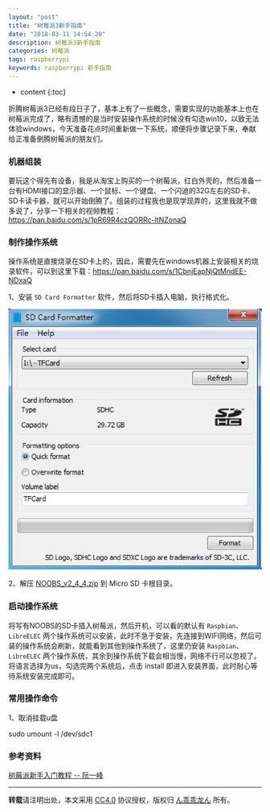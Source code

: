 ```yaml
---
layout: "post"
title: "树莓派3新手指南"
date: "2018-03-11 14:54:20"
description: 树莓派3新手指南
categories: 树莓派
tags: raspberrypi
keywords: raspberrypi 新手指南
---
```


* content
{:toc}

折腾树莓派3已经有段日子了，基本上有了一些概念，需要实现的功能基本上也在树莓派完成了，略有遗憾的是当时安装操作系统的时候没有勾选win10，以致无法体验windows，今天准备花点时间重新做一下系统，顺便将步骤记录下来，奉献给正准备倒腾树莓派的朋友们。




### 机器组装

要玩这个得先有设备，我是从淘宝上购买的一个树莓派，红白外壳的，然后准备一台有HDMI接口的显示器、一个鼠标、一个键盘、一个闪迪的32G左右的SD卡、SD卡读卡器，就可以开始倒腾了。组装的过程我也是现学现弄的，这里我就不做多说了，分享一下相关的视频教程：https://pan.baidu.com/s/1pR69R4czQORRc-ltNZonaQ 

### 制作操作系统

操作系统是直接烧录在SD卡上的，因此，需要先在windows机器上安装相关的烧录软件，可以到这里下载：https://pan.baidu.com/s/1CbnjEapNjQtMndEE-NDxaQ

1、安装 `SD Card Formatter` 软件，然后将SD卡插入电脑，执行格式化。

![SD Card Formatter](/assets/2018-03-11-树莓派3新手指南/sd-card-formatter.png)

2、解压 [NOOBS_v2_4_4.zip](https://pan.baidu.com/s/1niqSTEEctou4YYNa43wgOg) 到 Micro SD 卡根目录。

### 启动操作系统

将写有NOOBS的SD卡插入树莓派，然后开机，可以看的默认有 `Raspbian`、`LibreELEC` 两个操作系统可以安装，此时不急于安装，先连接到WIFI网络，然后可装的操作系统会刷新，就能看到其他到操作系统了，这里仍安装 `Raspbian`、`LibreELEC` 两个操作系统，其余到操作系统下载会相当慢，网络不行可以忽视了。将语言选择为us，勾选完两个系统后，点击 install 即进入安装界面，此时耐心等待系统安装完成即可。

### 常用操作命令

1、取消挂载u盘

sudo umount -l /dev/sdc1

### 参考资料

[树莓派新手入门教程 -- 阮一峰](http://www.ruanyifeng.com/blog/2017/06/raspberry-pi-tutorial.html)




---

**转载**请注明出处，本文采用 [CC4.0](http://creativecommons.org/licenses/by-nc-nd/4.0/) 协议授权，版权归 [ん乖乖龙ん](https://bjddd192.github.io) 所有。